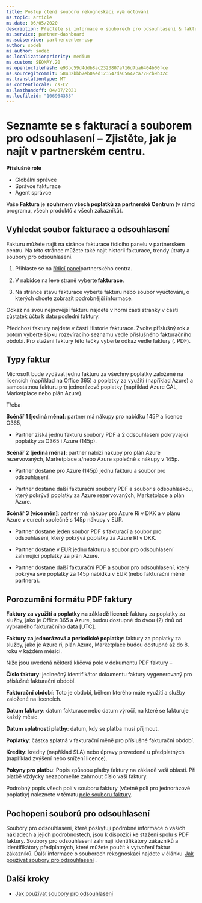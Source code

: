 ```yaml
---
title: Postup čtení souboru rekognoskaci vy& účtování
ms.topic: article
ms.date: 06/05/2020
description: Přečtěte si informace o souborech pro odsouhlasení & faktury. Na faktuře se v rámci programu, produktů a zákazníků zobrazí poplatky za partnerské Centrum za toto měsíční období.
ms.service: partner-dashboard
ms.subservice: partnercenter-csp
author: sodeb
ms.author: sodeb
ms.localizationpriority: medium
ms.custom: SEOMAY.20
ms.openlocfilehash: e93bc59d4ddb8ac2323807a716d7ba6404b00fce
ms.sourcegitcommit: 58432bbb7eb0aed123547da65642ca728cb9b32c
ms.translationtype: MT
ms.contentlocale: cs-CZ
ms.lasthandoff: 04/07/2021
ms.locfileid: "106964353"
---
```

# <a name="understand-your-bill-and-reconciliation-file---learn-how-to-find-them-in-partner-center"></a>Seznamte se s fakturací a souborem pro odsouhlasení – Zjistěte, jak je najít v partnerském centru.


**Příslušné role**

- Globální správce
- Správce fakturace
- Agent správce


Vaše **Faktura** je **souhrnem všech poplatků za partnerské Centrum** (v rámci programu, všech produktů a všech zákazníků). 

## <a name="find-your-bill-and-reconciliation-file"></a>Vyhledat soubor fakturace a odsouhlasení 

Fakturu můžete najít na stránce fakturace řídicího panelu v partnerském centru. Na této stránce můžete také najít historii fakturace, trendy útraty a soubory pro odsouhlasení. 

1. Přihlaste se na [řídicí panel](https://partner.microsoft.com/dashboard/home)partnerského centra. 

2. V nabídce na levé straně vyberte **fakturace**. 

3. Na stránce stavu fakturace vyberte fakturu nebo soubor vyúčtování, o kterých chcete zobrazit podrobnější informace. 

Odkaz na svou nejnovější fakturu najdete v horní části stránky v části zůstatek účtu k datu poslední faktury. 

Předchozí faktury najdete v části Historie fakturace. Zvolte příslušný rok a potom vyberte šipku rozevíracího seznamu vedle příslušného fakturačního období. Pro stažení faktury této tečky vyberte odkaz vedle faktury (. PDF). 

## <a name="invoice-types"></a>Typy faktur

Microsoft bude vydávat jednu fakturu za všechny poplatky založené na licencích (například na Office 365) a poplatky za využití (například Azure) a samostatnou fakturu pro jednorázové poplatky (například Azure CAL, Marketplace nebo plán Azure).

Třeba  

**Scénář 1 [jediná měna]**: partner má nákupy pro nabídku 145P a licence O365,  

- Partner získá jednu fakturu soubory PDF a 2 odsouhlasení pokrývající poplatky za O365 i Azure (145p).  

**Scénář 2 [jediná měna]**: partner nabízí nákupy pro plán Azure rezervovaných, Marketplace a/nebo Azure společně s nákupy v 145p.

- Partner dostane pro Azure (145p) jednu fakturu a soubor pro odsouhlasení. 

- Partner dostane další fakturační soubory PDF a soubor s odsouhlaskou, který pokrývá poplatky za Azure rezervovaných, Marketplace a plán Azure. 

**Scénář 3 [více měn]**: partner má nákupy pro Azure Ri v DKK a v plánu Azure v eurech společně s 145p nákupy v EUR.

- Partner dostane jeden soubor PDF s fakturací a soubor pro odsouhlasení, který pokrývá poplatky za Azure RI v DKK. 

- Partner dostane v EUR jednu fakturu a soubor pro odsouhlasení zahrnující poplatky za plán Azure. 

- Partner dostane další fakturační PDF a soubor pro odsouhlasení, který pokrývá své poplatky za 145p nabídku v EUR (nebo fakturační měně partnera). 


## <a name="understanding-invoice-pdf"></a>Porozumění formátu PDF faktury 

**Faktury za využití a poplatky na základě licencí**: faktury za poplatky za služby, jako je Office 365 a Azure, budou dostupné do dvou (2) dnů od vybraného fakturačního data [UTC].  

**Faktury za jednorázová a periodické poplatky**: faktury za poplatky za služby, jako je Azure ri, plán Azure, Marketplace budou dostupné až do 8. roku v každém měsíci.  

Níže jsou uvedená některá klíčová pole v dokumentu PDF faktury –

**Číslo faktury**: jedinečný identifikátor dokumentu faktury vygenerovaný pro příslušné fakturační období. 

**Fakturační období**: Toto je období, během kterého máte využití a služby založené na licencích. 

**Datum faktury**: datum fakturace nebo datum výročí, na které se fakturuje každý měsíc. 

**Datum splatnosti platby**: datum, kdy se platba musí přijmout. 

**Poplatky**: částka splatná v fakturační měně pro příslušné fakturační období. 

**Kredity**: kredity (například SLA) nebo úpravy provedené u předplatných (například zvýšení nebo snížení licence). 

**Pokyny pro platbu**: Popis způsobu platby faktury na základě vaší oblasti. Při platbě vždycky nezapomeňte zahrnout číslo vaší faktury. 

Podrobný popis všech polí v souboru faktury (včetně polí pro jednorázové poplatky) naleznete v tématu [pole souboru faktury](invoice-file.md). 

## <a name="understand-reconciliation-files"></a>Pochopení souborů pro odsouhlasení

 Soubory pro odsouhlasení, které poskytují podrobné informace o vašich nákladech a jejich podrobnostech, jsou k dispozici ke stažení spolu s PDF faktury. Soubory pro odsouhlasení zahrnují identifikátory zákazníků a identifikátory předplatných, které můžete použít k vytvoření faktur zákazníků. Další informace o souborech rekognoskaci najdete v článku  [Jak používat soubory pro odsouhlasení](use-the-reconciliation-files.md) . 

## <a name="next-steps"></a>Další kroky

- [Jak používat soubory pro odsouhlasení](use-the-reconciliation-files.md)